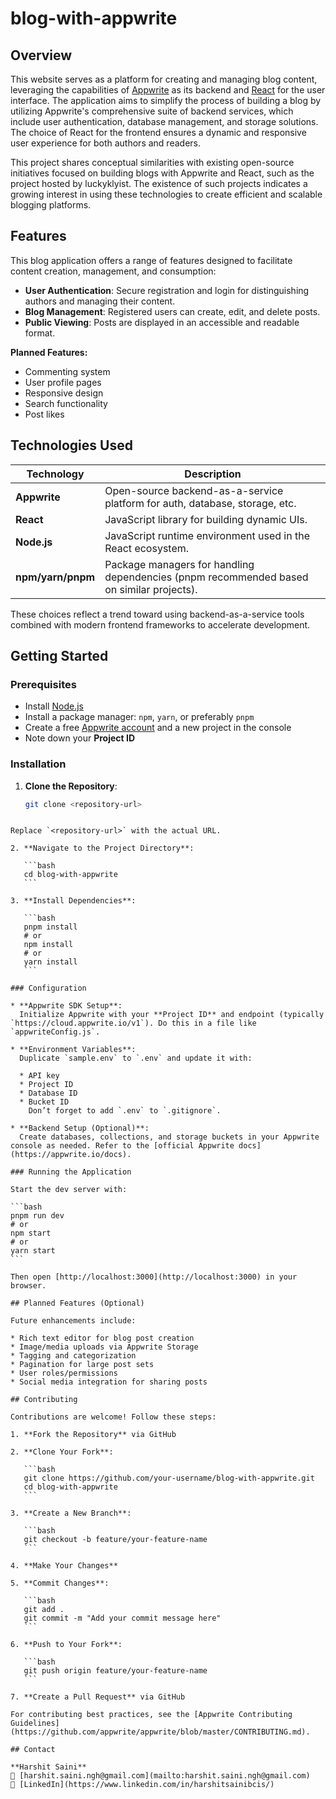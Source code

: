 # blog-with-appwrite

## Overview

This website serves as a platform for creating and managing blog content, leveraging the capabilities of [Appwrite](https://appwrite.io) as its backend and [React](https://react.dev/) for the user interface. The application aims to simplify the process of building a blog by utilizing Appwrite's comprehensive suite of backend services, which include user authentication, database management, and storage solutions. The choice of React for the frontend ensures a dynamic and responsive user experience for both authors and readers.

This project shares conceptual similarities with existing open-source initiatives focused on building blogs with Appwrite and React, such as the project hosted by luckyklyist. The existence of such projects indicates a growing interest in using these technologies to create efficient and scalable blogging platforms.

## Features

This blog application offers a range of features designed to facilitate content creation, management, and consumption:

- **User Authentication**: Secure registration and login for distinguishing authors and managing their content.
- **Blog Management**: Registered users can create, edit, and delete posts.
- **Public Viewing**: Posts are displayed in an accessible and readable format.

**Planned Features:**

- Commenting system
- User profile pages
- Responsive design
- Search functionality
- Post likes

## Technologies Used

| Technology       | Description                                                                                  |
|------------------|----------------------------------------------------------------------------------------------|
| **Appwrite**     | Open-source backend-as-a-service platform for auth, database, storage, etc.                 |
| **React**        | JavaScript library for building dynamic UIs.                                                 |
| **Node.js**      | JavaScript runtime environment used in the React ecosystem.                                  |
| **npm/yarn/pnpm**| Package managers for handling dependencies (pnpm recommended based on similar projects).     |

These choices reflect a trend toward using backend-as-a-service tools combined with modern frontend frameworks to accelerate development.

## Getting Started

### Prerequisites

- Install [Node.js](https://nodejs.org/)
- Install a package manager: `npm`, `yarn`, or preferably `pnpm`
- Create a free [Appwrite account](https://appwrite.io/) and a new project in the console
- Note down your **Project ID**

### Installation

1. **Clone the Repository**:
   ```bash
   git clone <repository-url>
````

Replace `<repository-url>` with the actual URL.

2. **Navigate to the Project Directory**:

   ```bash
   cd blog-with-appwrite
   ```

3. **Install Dependencies**:

   ```bash
   pnpm install
   # or
   npm install
   # or
   yarn install
   ```

### Configuration

* **Appwrite SDK Setup**:
  Initialize Appwrite with your **Project ID** and endpoint (typically `https://cloud.appwrite.io/v1`). Do this in a file like `appwriteConfig.js`.

* **Environment Variables**:
  Duplicate `sample.env` to `.env` and update it with:

  * API key
  * Project ID
  * Database ID
  * Bucket ID
    Don’t forget to add `.env` to `.gitignore`.

* **Backend Setup (Optional)**:
  Create databases, collections, and storage buckets in your Appwrite console as needed. Refer to the [official Appwrite docs](https://appwrite.io/docs).

### Running the Application

Start the dev server with:

```bash
pnpm run dev
# or
npm start
# or
yarn start
```

Then open [http://localhost:3000](http://localhost:3000) in your browser.

## Planned Features (Optional)

Future enhancements include:

* Rich text editor for blog post creation
* Image/media uploads via Appwrite Storage
* Tagging and categorization
* Pagination for large post sets
* User roles/permissions
* Social media integration for sharing posts

## Contributing

Contributions are welcome! Follow these steps:

1. **Fork the Repository** via GitHub

2. **Clone Your Fork**:

   ```bash
   git clone https://github.com/your-username/blog-with-appwrite.git
   cd blog-with-appwrite
   ```

3. **Create a New Branch**:

   ```bash
   git checkout -b feature/your-feature-name
   ```

4. **Make Your Changes**

5. **Commit Changes**:

   ```bash
   git add .
   git commit -m "Add your commit message here"
   ```

6. **Push to Your Fork**:

   ```bash
   git push origin feature/your-feature-name
   ```

7. **Create a Pull Request** via GitHub

For contributing best practices, see the [Appwrite Contributing Guidelines](https://github.com/appwrite/appwrite/blob/master/CONTRIBUTING.md).

## Contact

**Harshit Saini**
📧 [harshit.saini.ngh@gmail.com](mailto:harshit.saini.ngh@gmail.com)
🔗 [LinkedIn](https://www.linkedin.com/in/harshitsainibcis/)

